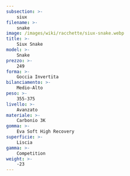 ```yaml
---
subsection: >-
    siux
filename: >-
    snake
image: /images/wiki/racchette/siux-snake.webp
title: >-
    Siux Snake
model: >-
    Snake
prezzo: >-
    249
forma: >-
    Goccia Invertita
bilanciamento: >-
    Medio-Alto
peso: >-
    355-375
livello: >-
    Avanzato
materiale: >-
    Carbonio 3K
gomma: >-
    Eva Soft High Recovery
superficie: >-
    Liscia
gamma: >-
    Competition
weight: >-
    -23
---
```

